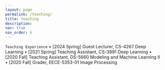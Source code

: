 ```yaml
---
layout: page
permalink: /teaching/
title: teaching
description: 
nav: true
nav_order: 6
---
```

`Teaching Experience`
• [2024 Spring] Guest Lecturer, CS-4267 Deep Learning
• [2021 Spring] Teaching Assistant, CS-3891 Deep Learning 
• [2020   Fall] Teaching Assistant, DS-5660 Modeling and Machine Learning II
• [2020   Fall] Grader, EECE-5353-01 Image Processing
